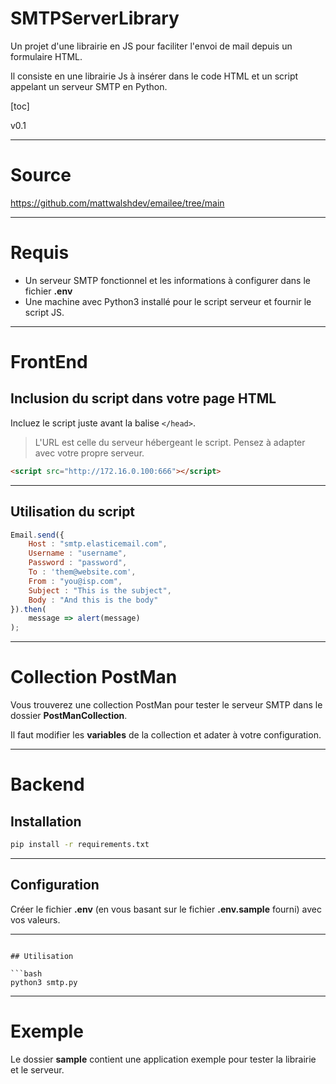 # SMTPServerLibrary

Un projet d'une librairie en JS pour faciliter l'envoi de mail depuis un formulaire HTML.

Il consiste en une librairie Js à insérer dans le code HTML et un script appelant un serveur SMTP en Python.

[toc]

v0.1

---

# Source

https://github.com/mattwalshdev/emailee/tree/main

---

# Requis

- Un serveur SMTP fonctionnel et les informations à configurer dans le fichier **.env**
- Une machine avec Python3 installé pour le script serveur et fournir le script JS.

---

# FrontEnd

## Inclusion du script dans votre page HTML

Incluez le script juste avant la balise `</head>`.

> L'URL est celle du serveur hébergeant le script.
> Pensez à adapter avec votre propre serveur.

```html
<script src="http://172.16.0.100:666"></script>
```

---

## Utilisation du script

```javascript
Email.send({
    Host : "smtp.elasticemail.com",
    Username : "username",
    Password : "password",
    To : 'them@website.com',
    From : "you@isp.com",
    Subject : "This is the subject",
    Body : "And this is the body"
}).then(
    message => alert(message)
);
```

---

# Collection PostMan

Vous trouverez une collection PostMan pour tester le serveur SMTP dans le dossier **PostManCollection**.

Il faut modifier les **variables** de la collection et adater à votre configuration.

---

# Backend

## Installation

```bash
pip install -r requirements.txt
```

---

## Configuration

Créer le fichier **.env** (en vous basant sur le fichier **.env.sample** fourni) avec vos valeurs.

---

```dotenv

## Utilisation

```bash
python3 smtp.py
```

---

# Exemple

Le dossier **sample** contient une application exemple pour tester la librairie et le serveur.
